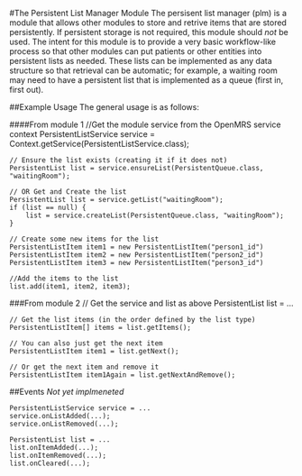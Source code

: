 #The Persistent List Manager Module
The persisent list manager (plm) is a module that allows other modules to store and retrive items that are stored persistently.  If persistent storage is not required, this module should *not* be used.  The intent for this module is to provide a very basic workflow-like process so that other modules can put patients or other entities into persistent lists as needed.  These lists can be implemented as any data structure so that retrieval can be automatic; for example, a waiting room may need to have a persistent list that is implemented as a queue (first in, first out).

##Example Usage
The general usage is as follows:

####From module 1
    //Get the module service from the OpenMRS service context
    PersistentListService service = Context.getService(PersistentListService.class);
    
    // Ensure the list exists (creating it if it does not)
    PersistentList list = service.ensureList(PersistentQueue.class, "waitingRoom");
    
    // OR Get and Create the list
    PersistentList list = service.getList("waitingRoom");
    if (list == null) {
    	list = service.createList(PersistentQueue.class, "waitingRoom");
    }
    
    // Create some new items for the list
    PersistentListItem item1 = new PersistentListItem("person1_id")
    PersistentListItem item2 = new PersistentListItem("person2_id")
    PersistentListItem item3 = new PersistentListItem("person3_id")
    
    //Add the items to the list
    list.add(item1, item2, item3);

###From module 2
    // Get the service and list as above
    PersistentList list = ...
    
    // Get the list items (in the order defined by the list type)
    PersistentListItem[] items = list.getItems();
    
    // You can also just get the next item
    PersistentListItem item1 = list.getNext();
    
    // Or get the next item and remove it
    PersistentListItem item1Again = list.getNextAndRemove();

##Events
*Not yet implmeneted*

    PersistentListService service = ...
    service.onListAdded(...);
    service.onListRemoved(...);
    
    PersistentList list = ...
    list.onItemAdded(...);
    list.onItemRemoved(...);
    list.onCleared(...);